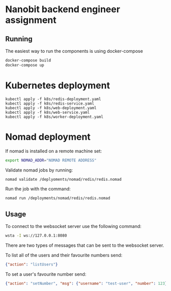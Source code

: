# Nanobit backend engineer assignment

## Running
The easiest way to run the components is using docker-compose

```bash
docker-compose build
docker-compose up
```
# Kubernetes deployment
```
kubectl apply -f k8s/redis-deployment.yaml
kubectl apply -f k8s/redis-service.yaml
kubectl apply -f k8s/web-deployment.yaml
kubectl apply -f k8s/web-service.yaml
kubectl apply -f k8s/worker-deployment.yaml
```

# Nomad deployment
If nomad is installed on a remote machine set:
```bash
export NOMAD_ADDR="NOMAD REMOTE ADDRESS"
```

Validate nomad jobs by running:
```bash
nomad validate /deplyoments/nomad/redis/redis.nomad
```

Run the job with the command:
```bash
nomad run /deployments/nomad/redis/redis.nomad
```

## Usage
To connect to the websocket server use the following command:
```bash
wsta -I ws://127.0.0.1:8080
```

There are two types of messages that can be sent to the websocket server.

To list all of the users and their favourite numbers send:
```json
{"action": "listUsers"}
```

To set a user's favourite number send:
```json
{"action": "setNumber", "msg": {"username": "test-user", "number": 123}}
```
